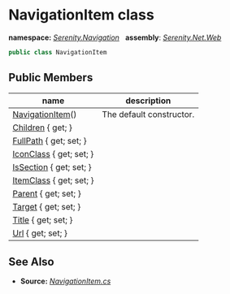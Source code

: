 # NavigationItem class
**namespace:** *[Serenity.Navigation](../README.md#serenity.navigation-namespace)*   **assembly**: *[Serenity.Net.Web](../README.md)*

```csharp
public class NavigationItem
```

## Public Members

| name | description |
| --- | --- |
| [NavigationItem](NavigationItem/NavigationItem.md)() | The default constructor. |
| [Children](NavigationItem/Children.md) { get; } |  |
| [FullPath](NavigationItem/FullPath.md) { get; set; } |  |
| [IconClass](NavigationItem/IconClass.md) { get; set; } |  |
| [IsSection](NavigationItem/IsSection.md) { get; set; } |  |
| [ItemClass](NavigationItem/ItemClass.md) { get; set; } |  |
| [Parent](NavigationItem/Parent.md) { get; set; } |  |
| [Target](NavigationItem/Target.md) { get; set; } |  |
| [Title](NavigationItem/Title.md) { get; set; } |  |
| [Url](NavigationItem/Url.md) { get; set; } |  |

## See Also

* **Source:** *[NavigationItem.cs](https://github.com/serenity-is/Serenity/blob/master/src/Serenity.Net.Web/Navigation/NavigationItem.cs)*